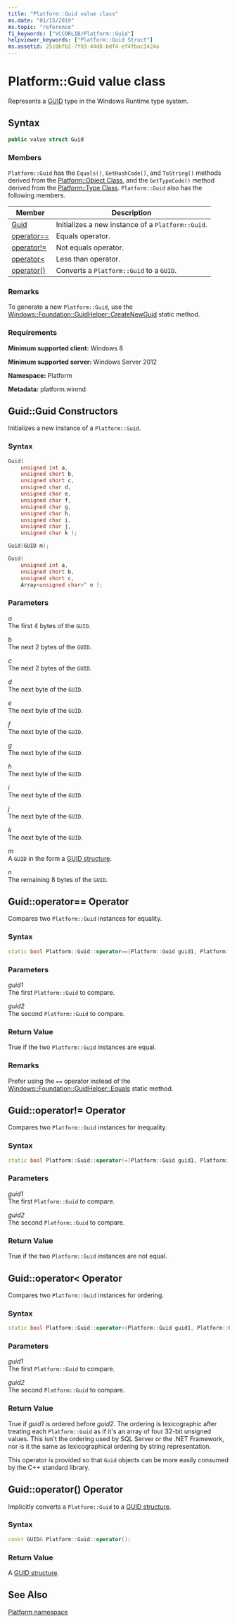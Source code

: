 ```yaml
---
title: "Platform::Guid value class"
ms.date: "01/15/2019"
ms.topic: "reference"
f1_keywords: ["VCCORLIB/Platform::Guid"]
helpviewer_keywords: ["Platform::Guid Struct"]
ms.assetid: 25c0bfb2-7f93-44d8-bdf4-ef4fbac3424a
---
```

# Platform::Guid value class

Represents a [GUID](https://msdn.microsoft.com/library/windows/desktop/aa373931) type in the Windows Runtime type system.

## Syntax

```cpp
public value struct Guid
```

### Members

`Platform::Guid` has the `Equals()`, `GetHashCode()`, and `ToString()` methods derived from the [Platform::Object Class](../cppcx/platform-object-class.md), and the `GetTypeCode()` method derived from the [Platform::Type Class](../cppcx/platform-type-class.md). `Platform::Guid` also has the following members.

|Member|Description|
|------------|-----------------|
|[Guid](#ctor)|Initializes a new instance of a `Platform::Guid`.|
|[operator==](#operator-equality)|Equals operator.|
|[operator!=](#operator-inequality)|Not equals operator.|
|[operator&lt;](#operator-less)|Less than operator.|
|[operator()](#operator-call)|Converts a `Platform::Guid` to a `GUID`.|

### Remarks

To generate a new `Platform::Guid`, use the [Windows::Foundation::GuidHelper::CreateNewGuid](/uwp/api/windows.foundation.guidhelper.createnewguid#Windows_Foundation_GuidHelper_CreateNewGuid) static method.

### Requirements

**Minimum supported client:** Windows 8

**Minimum supported server:** Windows Server 2012

**Namespace:** Platform

**Metadata:** platform.winmd

## <a name="ctor"></a> Guid::Guid Constructors

Initializes a new instance of a `Platform::Guid`.

### Syntax

```cpp
Guid(
    unsigned int a,
    unsigned short b,
    unsigned short c,
    unsigned char d,
    unsigned char e,
    unsigned char f,
    unsigned char g,
    unsigned char h,
    unsigned char i,
    unsigned char j,
    unsigned char k );

Guid(GUID m);

Guid(
    unsigned int a,
    unsigned short b,
    unsigned short c,
    Array<unsigned char>^ n );
```

### Parameters

*a*<br/>
The first 4 bytes of the `GUID`.

*b*<br/>
The next 2 bytes of the `GUID`.

*c*<br/>
The next 2 bytes of the `GUID`.

*d*<br/>
The next byte of the `GUID`.

*e*<br/>
The next byte of the `GUID`.

*f*<br/>
The next byte of the `GUID`.

*g*<br/>
The next byte of the `GUID`.

*h*<br/>
The next byte of the `GUID`.

*i*<br/>
The next byte of the `GUID`.

*j*<br/>
The next byte of the `GUID`.

*k*<br/>
The next byte of the `GUID`.

*m*<br/>
A `GUID` in the form a [GUID structure](https://msdn.microsoft.com/library/windows/desktop/aa373931).

*n*<br/>
The remaining 8 bytes of the `GUID`.

## <a name="operator-equality"></a> Guid::operator== Operator

Compares two `Platform::Guid` instances for equality.

### Syntax

```cpp
static bool Platform::Guid::operator==(Platform::Guid guid1, Platform::Guid guid2);
```

### Parameters

*guid1*<br/>
The first `Platform::Guid` to compare.

*guid2*<br/>
The second `Platform::Guid` to compare.

### Return Value

True if the two `Platform::Guid` instances are equal.

### Remarks

Prefer using the `==` operator instead of the
[Windows::Foundation::GuidHelper::Equals](/uwp/api/windows.foundation.guidhelper.equals) static method.

## <a name="operator-inequality"></a> Guid::operator!= Operator

Compares two `Platform::Guid` instances for inequality.

### Syntax

```cpp
static bool Platform::Guid::operator!=(Platform::Guid guid1, Platform::Guid guid2);
```

### Parameters

*guid1*<br/>
The first `Platform::Guid` to compare.

*guid2*<br/>
The second `Platform::Guid` to compare.

### Return Value

True if the two `Platform::Guid` instances are not equal.

## <a name="operator-less"></a> Guid::operator&lt; Operator

Compares two `Platform::Guid` instances for ordering.

### Syntax

```cpp
static bool Platform::Guid::operator<(Platform::Guid guid1, Platform::Guid guid2);
```

### Parameters

*guid1*<br/>
The first `Platform::Guid` to compare.

*guid2*<br/>
The second `Platform::Guid` to compare.

### Return Value

True if *guid1* is ordered before *guid2*. The ordering is lexicographic after treating each `Platform::Guid` as if it's an array of four 32-bit unsigned values. This isn't the ordering used by SQL Server or the .NET Framework, nor is it the same as lexicographical ordering by string representation.

This operator is provided so that `Guid` objects can be more easily consumed by the C++ standard library.

## <a name="operator-call"></a> Guid::operator() Operator

Implicitly converts a `Platform::Guid` to a [GUID structure](https://msdn.microsoft.com/library/windows/desktop/aa373931).

### Syntax

```cpp
const GUID& Platform::Guid::operator();
```

### Return Value

A [GUID structure](https://msdn.microsoft.com/library/windows/desktop/aa373931).

## See Also

[Platform namespace](../cppcx/platform-namespace-c-cx.md)
